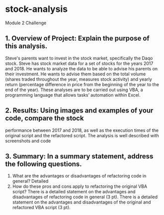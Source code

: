 # stock-analysis
Module 2 Challenge


## 1. Overview of Project: Explain the purpose of this analysis.
Steve's parents want to invest in the stock market, specifically the Daqo stock. Steve has stock market data for a set of stocks for the years 2017 and 2018. He wants to analyze the data to be able to advise his parents on their investment. He wants to advise them based on the total volume (shares traded throughout the year, measures stock activity) and yearly return (percentage difference in price from the beginning of the year to the end of the year). These analyses are to be carried out using VBA, a programming language that allows tasks’ automation within Excel. 

## 2. Results: Using images and examples of your code, compare the stock
performance between 2017 and 2018, as well as the execution times
of the original script and the refactored script.
The analysis is well described with screenshots and code

## 3. Summary: In a summary statement, address the following questions.
  1. What are the advantages or disadvantages of refactoring code in general? Detailed
  2. How do these pros and cons apply to refactoring the original VBA script?
There is a detailed statement on the advantages and
disadvantages of refactoring code in general (3 pt).
There is a detailed statement on the advantages and
disadvantages of the original and refactored VBA script (3 pt).
